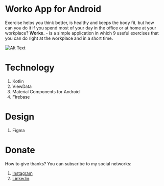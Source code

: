 # Worko App for Android

Exercise helps you think better, is healthy and keeps the body fit, but how can you do it if you spend most of your day in the office or at home at your workplace?
<b>Worko.</b> -  is a simple application in which 9 useful exercises that you can do right at the workplace and in a short time.

![Alt Text](https://github.com/skreep1/WorkoAppAndroid/blob/master/post.png)



# Technology
1. Kotlin
2. ViewData
3. Material Components for Android
4. Firebase

# Design
1. Figma

# Donate
How to give thanks?
You can subscribe to my social networks:
1. [Instagram](http://instagram.com/skreep1/ "Instagram") 
2. [Linkedin](https://www.linkedin.com/in/skreep/ "Linkedin")
